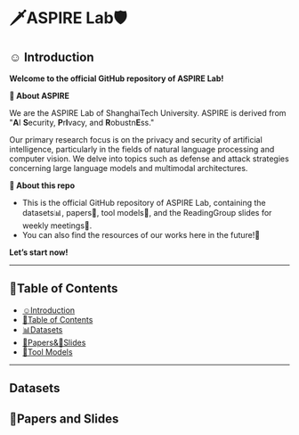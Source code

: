 # 🗡ASPIRE Lab🛡️

## ☺️ Introduction

**Welcome to the official GitHub repository of ASPIRE Lab!**

**🔭 About ASPIRE**

We are the ASPIRE Lab of ShanghaiTech University. ASPIRE is derived from "**A**I **S**ecurity, **P**r**I**vacy, and **R**obustn**E**ss." 

Our primary research focus is on the privacy and security of artificial intelligence, particularly in the fields of natural language processing and computer vision. We delve into topics such as defense and attack strategies concerning large language models and multimodal architectures.

**🚩 About this repo**
- This is the official GitHub repository of ASPIRE Lab, containing the datasets📊, papers📑, tool models🤖, and the ReadingGroup slides for weekly meetings📓.
- You can also find the resources of our works here in the future!🌟

**Let’s start now!**

---

## 🧭Table of Contents

- [☺️Introduction](#introduction)
- [🚀Table of Contents](#table-of-contents)
- [📊Datasets](#security)
- [📑Papers&📓Slides](#papers-and-slides)
- [🤖Tool Models](#tool-models)
 


---
## Datasets


## 📑Papers and Slides

